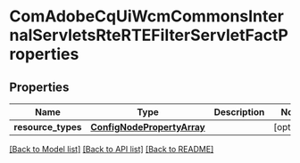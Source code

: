 # ComAdobeCqUiWcmCommonsInternalServletsRteRTEFilterServletFactProperties

## Properties
Name | Type | Description | Notes
------------ | ------------- | ------------- | -------------
**resource_types** | [**ConfigNodePropertyArray**](ConfigNodePropertyArray.md) |  | [optional] 

[[Back to Model list]](../README.md#documentation-for-models) [[Back to API list]](../README.md#documentation-for-api-endpoints) [[Back to README]](../README.md)


